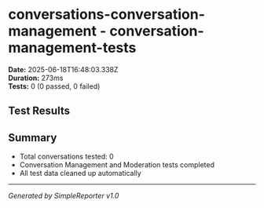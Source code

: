 # conversations-conversation-management - conversation-management-tests

**Date:** 2025-06-18T16:48:03.338Z  
**Duration:** 273ms  
**Tests:** 0 (0 passed, 0 failed)

## Test Results



## Summary

- Total conversations tested: 0
- Conversation Management and Moderation tests completed
- All test data cleaned up automatically

---
*Generated by SimpleReporter v1.0*

